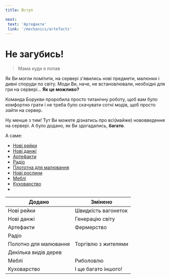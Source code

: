 ```yaml
---
title: Вступ

next:
 text: 'Артефакти'
 link: '/mechanics/artefacts'
---
```


#  Не загубись! 
> Мама куди я попав

Як Ви могли помітити, на сервері з'явились нові предмети, малюнки і дивні споруди по світу. Моди Ви, наче, не встановлювали, необхідні для гри на сервері... **Як це можливо?**

Команда Борукви проробила просто титанічну роботу, щоб вам було комфортно грати і не треба було скачувати сотні модів, щоб просто *зайти* на сервер.

Ну менше з тим! Тут Ви можете дізнатись про всі(майже) нововведення на сервері. А було додано, як Ви здогадались, **багато**. 

А саме:

- [Нові рейки](/mechanics/rails)
- [Нові данжі](/mechanics/)
- [Артефакти](/mechanics/artefacts.md)
- [Радіо](/mechanics/radio)
- [Плототна для малювання]()
- [Нові рослини](/mechanics/new-plants.md)
- [Меблі]()
- [Куховарство](/mechanics/food.md)
- []()

| Додано | Змінено |
| ----------- | ----------- |
| Нові рейки | Швидкість вагонеток|
| Нові данжі | Генерацію світу | 
| Артефакти | Фермерство |           
| Радіо |  |
| Полотно для малювання | Торгівлю з жителями| 
| Декілька видів дерев | |
| Меблі | Риболовлю |
| Куховарство | І ще багато іншого!|



<!--як його по центрі зробити? + можна зробити як кайфове фото з всіма нововеденнями(потім займусь)-->
